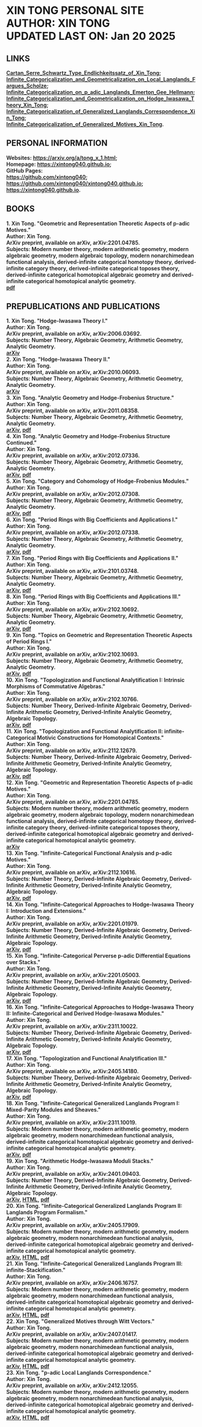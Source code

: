 <style>
.links {
    font-weight: 600;
}

.personalinformation {
    font-weight: 600;
}

.title {
    font-weight: 600;
}

.books {
    font-weight: 600;

}

.prepublications {
    font-weight: 600;
}


</style>

<div class="title">
<h1>
XIN TONG PERSONAL SITE <br/>  
AUTHOR: XIN TONG <br/>  
UPDATED LAST ON: Jan 20 2025 <br/>  
</h1>
</div>


## LINKS

<div class="links"> 
<a href="https://arxiv.org/abs/2011.08358">Cartan_Serre_Schwartz_Type_Endlichkeitssatz_of_Xin_Tong</a>; <br/>
<a href="https://arxiv.org/abs/2102.13459">Infinite_Categoricalization_and_Geometricalization_on_Local_Langlands_Fargues_Scholze</a>;   <br/>   
<a href="https://arxiv.org/abs/2210.01404">Infinite_Categoricalization_on_p_adic_Langlands_Emerton_Gee_Hellmann</a>;   <br/>   
<a href="https://arxiv.org/abs/2201.04785">Infinite_Categoricalization_and_Geometricalization_on_Hodge_Iwasawa_Theory_Xin_Tong</a>;   <br/>   
<a href="https://arxiv.org/abs/2311.10019">Infinite_Categoricalization_of_Generalized_Langlands_Correspondence_Xin_Tong</a>; <br/>
<a href="https://arxiv.org/abs/2407.01417">Infinite_Categoricalization_of_Generalized_Motives_Xin_Tong</a>. <br/>
</div>


## PERSONAL INFORMATION

<div class="personalinformation">
Websites: <a href="https://arxiv.org/a/tong_x_1.html">https://arxiv.org/a/tong_x_1.html</a>;   <br/>   
Homepage: <a href="https://xintong040.github.io">https://xintong040.github.io</a>;    <br/> 
GitHub Pages:      <br/> 
<a href="https://github.com/xintong040">https://github.com/xintong040</a>; <br/>      
<a href="https://github.com/xintong040/xintong040.github.io">https://github.com/xintong040/xintong040.github.io</a>; <br/>       
<a href="https://xintong040.github.io">https://xintong040.github.io</a>.<br/> 
</div>

      

## BOOKS

<div class="books">
1. Xin Tong. "Geometric and Representation Theoretic Aspects of p-adic Motives." <br>
 Author: Xin Tong.<br>
 ArXiv preprint, available on arXiv, arXiv:2201.04785.<br>
 Subjects: Modern number theory, modern arithmetic geometry, modern algebraic geometry, modern algebraic topology, modern nonarchimedean functional analysis, derived-infinite categorical homotopy theory, derived-infinite category theory, derived-infinite categorical toposes theory, derived-infinite categorical homotopical algebraic geometry and derived-infinite categorical homotopical analytic geometry.<br>
<a href="https://arxiv.org/abs/2201.04785">pdf</a>
</div>

## PREPUBLICATIONS AND PUBLICATIONS


<div class="prepublications">
1. Xin Tong. "Hodge-Iwasawa Theory I." <br>
Author: Xin Tong. <br>
ArXiv preprint, available on arXiv, arXiv:2006.03692. <br>
Subjects: Number Theory, Algebraic Geometry, Arithmetic Geometry, Analytic Geometry.  <br>
<a href="https://arxiv.org/abs/2006.03692">arXiv</a>
</div>
<div class="prepublications">
 2. Xin Tong. "Hodge-Iwasawa Theory II." <br>
 Author: Xin Tong.<br>
 ArXiv preprint, available on arXiv, arXiv:2010.06093.<br>
 Subjects: Number Theory, Algebraic Geometry, Arithmetic Geometry, Analytic Geometry. <br>
<a href="https://arxiv.org/abs/2010.06093">arXiv</a>
</div >
<div class="prepublications">
 3. Xin Tong. "Analytic Geometry and Hodge-Frobenius Structure." <br>
 Author: Xin Tong.<br>
 ArXiv preprint, available on arXiv, arXiv:2011.08358.<br>
 Subjects: Number Theory, Algebraic Geometry, Arithmetic Geometry, Analytic Geometry. <br>
<a href="https://arxiv.org/abs/2011.08358">arXiv</a>, <a href="https://xintong040.github.io/arxiv_articles/13.pdf">pdf</a> 
</div >
<div class="prepublications">
 4. Xin Tong. "Analytic Geometry and Hodge-Frobenius Structure Continued." <br>
 Author: Xin Tong. <br>
 ArXiv preprint, available on arXiv, arXiv:2012.07336. <br>
 Subjects: Number Theory, Algebraic Geometry, Arithmetic Geometry, Analytic Geometry.  <br>
<a href="https://arxiv.org/abs/2012.07336">arXiv</a>, <a href="https://xintong040.github.io/arxiv_articles/14.pdf">pdf</a>  
</div >
<div class="prepublications">
 5. Xin Tong. "Category and Cohomology of Hodge-Frobenius Modules." <br>
 Author: Xin Tong. <br>
 ArXiv preprint, available on arXiv, arXiv:2012.07308. <br>
 Subjects: Number Theory, Algebraic Geometry, Arithmetic Geometry, Analytic Geometry.  <br>
<a href="https://arxiv.org/abs/2012.07308">arXiv</a>, <a href="https://xintong040.github.io/arxiv_articles/2.pdf">pdf</a>  
</div >
<div class="prepublications">
 6. Xin Tong. "Period Rings with Big Coefficients and Applications I." <br>
 Author: Xin Tong. <br>
 ArXiv preprint, available on arXiv, arXiv:2012.07338. <br>
 Subjects: Number Theory, Algebraic Geometry, Arithmetic Geometry, Analytic Geometry. <br>
<a href="https://arxiv.org/abs/2012.07338">arXiv</a>,  <a href="https://xintong040.github.io/arxiv_articles/16.pdf">pdf</a>  
</div >
<div class="prepublications">
 7. Xin Tong. "Period Rings with Big Coefficients and Applications II." <br>
 Author: Xin Tong.<br>
 ArXiv preprint, available on arXiv, arXiv:2101.03748.<br>
 Subjects: Number Theory, Algebraic Geometry, Arithmetic Geometry, Analytic Geometry. <br>
<a href="https://arxiv.org/abs/2101.03748">arXiv</a>,  <a href="https://xintong040.github.io/arxiv_articles/17.pdf">pdf</a> 
</div >
<div class="prepublications">
 8. Xin Tong. "Period Rings with Big Coefficients and Applications III." <br>
 Author: Xin Tong.<br>
 ArXiv preprint, available on arXiv, arXiv:2102.10692.<br>
 Subjects: Number Theory, Algebraic Geometry, Arithmetic Geometry, Analytic Geometry. <br>
<a href="https://arxiv.org/abs/2102.10692">arXiv</a>,  <a href="https://xintong040.github.io/arxiv_articles/18.pdf">pdf</a> 
</div >
<div class="prepublications">
 9. Xin Tong. "Topics on Geometric and Representation Theoretic Aspects of Period Rings I." <br>
 Author: Xin Tong.<br>
 ArXiv preprint, available on arXiv, arXiv:2102.10693.<br>
 Subjects: Number Theory, Algebraic Geometry, Arithmetic Geometry, Analytic Geometry. <br>
<a href="https://arxiv.org/abs/2102.10693">arXiv</a>,  <a href="https://xintong040.github.io/arxiv_articles/19.pdf">pdf</a> 
</div >
<div class="prepublications">
 10. Xin Tong. "Topologization and Functional Analytification I: Intrinsic Morphisms of Commutative Algebras." <br>
 Author: Xin Tong.<br>
 ArXiv preprint, available on arXiv, arXiv:2102.10766.<br>
 Subjects: Number Theory, Derived-Infinite Algebraic Geometry, Derived-Infinite Arithmetic Geometry, Derived-Infinite Analytic Geometry, Algebraic Topology. <br>
<a href="https://arxiv.org/abs/2102.10766">arXiv</a>,  <a href="https://xintong040.github.io/arxiv_articles/9.pdf">pdf</a> 
</div >
<div class="prepublications">
 11. Xin Tong. "Topologization and Functional Analytification II: infinite-Categorical Motivic  Constructions for Homotopical Contexts." <br>
 Author: Xin Tong.<br>
 ArXiv preprint, available on arXiv, arXiv:2112.12679.<br>
 Subjects: Number Theory, Derived-Infinite Algebraic Geometry, Derived-Infinite Arithmetic Geometry, Derived-Infinite Analytic Geometry, Algebraic Topology. <br>
<a href="https://arxiv.org/abs/2112.12679">arXiv</a>,  <a href="https://xintong040.github.io/arxiv_articles/12.pdf">pdf</a> 
</div >
<div class="prepublications">
 12. Xin Tong. "Geometric and Representation Theoretic Aspects of p-adic Motives." <br>
 Author: Xin Tong.<br>
 ArXiv preprint, available on arXiv, arXiv:2201.04785.<br>
 Subjects: Modern number theory, modern arithmetic geometry, modern algebraic geometry, modern algebraic topology, modern nonarchimedean functional analysis, derived-infinite categorical homotopy theory, derived-infinite category theory, derived-infinite categorical toposes theory, derived-infinite categorical homotopical algebraic geometry and derived-infinite categorical homotopical analytic geometry.<br>
<a href="https://arxiv.org/abs/2201.04785">arXiv</a> 
</div >
<div class="prepublications">
 13. Xin Tong. "Infinite-Categorical Functional Analysis and p-adic Motives."<br>
 Author: Xin Tong.<br>
 ArXiv preprint, available on arXiv, arXiv:2112.10616.<br>
 Subjects: Number Theory, Derived-Infinite Algebraic Geometry, Derived-Infinite Arithmetic Geometry, Derived-Infinite Analytic Geometry, Algebraic Topology.<br>
<a href="https://arxiv.org/abs/2112.10616">arXiv</a>,  <a href="https://xintong040.github.io/arxiv_articles/6.pdf">pdf</a> 
</div >
<div class="prepublications">
 14. Xin Tong. "Infinite-Categorical Approaches to Hodge-Iwasawa Theory I: Introduction and Extensions." <br>
 Author: Xin Tong.<br>
 ArXiv preprint, available on arXiv, arXiv:2201.01979.<br>
 Subjects: Number Theory, Derived-Infinite Algebraic Geometry, Derived-Infinite Arithmetic Geometry, Derived-Infinite Analytic Geometry, Algebraic Topology. <br>
<a href="https://arxiv.org/abs/2201.01979">arXiv</a>,  <a href="https://xintong040.github.io/arxiv_articles/5.pdf">pdf</a> 
</div >
<div class="prepublications">
 15. Xin Tong. "Infinite-Categorical Perverse p-adic Differential Equations over Stacks." <br>
 Author: Xin Tong.<br>
 ArXiv preprint, available on arXiv, arXiv:2201.05003.<br>
 Subjects: Number Theory, Derived-Infinite Algebraic Geometry, Derived-Infinite Arithmetic Geometry, Derived-Infinite Analytic Geometry, Algebraic Topology. <br>
<a href="https://arxiv.org/abs/2201.05003">arXiv</a>,  <a href="https://xintong040.github.io/arxiv_articles/15.pdf">pdf</a> 
</div >
<div class="prepublications">
 16. Xin Tong. "Infinite-Categorical Approaches to Hodge-Iwasawa Theory II: Infinite-Categorical and Derived Hodge-Iwasawa Modules."<br>
 Author: Xin Tong.<br>
 ArXiv preprint, available on arXiv, arXiv:2311.10022.<br>
 Subjects: Number Theory, Derived-Infinite Algebraic Geometry, Derived-Infinite Arithmetic Geometry, Derived-Infinite Analytic Geometry, Algebraic Topology.<br> 
 <a href="https://arxiv.org/abs/2311.10022">arXiv</a>,  <a href="https://xintong040.github.io/arxiv_articles/4.pdf">pdf</a> 
</div >
<div class="prepublications">
 17. Xin Tong. "Topologization and Functional Analytification III."<br>
 Author: Xin Tong.<br>
 ArXiv preprint, available on arXiv, arXiv:2405.14180.<br>
 Subjects: Number Theory, Derived-Infinite Algebraic Geometry, Derived-Infinite Arithmetic Geometry, Derived-Infinite Analytic Geometry, Algebraic Topology. <br>
<a href="https://arxiv.org/abs/2405.14180">arXiv</a>,  <a href="https://xintong040.github.io/arxiv_articles/20.pdf">pdf</a> 
</div >
<div class="prepublications">
 18. Xin Tong. "Infinite-Categorical Generalized Langlands Program I: Mixed-Parity Modules and Sheaves."<br>
 Author: Xin Tong.<br>
 ArXiv preprint, available on arXiv, arXiv:2311.10019.<br>
 Subjects: Modern number theory, modern arithmetic geometry, modern algebraic geometry, modern nonarchimedean functional analysis, derived-infinite categorical homotopical algebraic geometry and derived-infinite categorical homotopical analytic geometry.<br>
<a href="https://arxiv.org/abs/2311.10019">arXiv</a>,  <a href="https://xintong040.github.io/arxiv_articles/10.pdf">pdf</a> 
</div >
<div class="prepublications">
 19. Xin Tong. "Arithmetic Hodge-Iwasawa Moduli Stacks."<br>
 Author: Xin Tong.<br>
 ArXiv preprint, available on arXiv, arXiv:2401.09403.<br>
 Subjects: Number Theory, Derived-Infinite Algebraic Geometry, Derived-Infinite Arithmetic Geometry, Derived-Infinite Analytic Geometry, Algebraic Topology. <br>
<a href="https://arxiv.org/abs/2401.09403">arXiv</a>, <a href="https://arxiv.org/html/2401.09403v1">HTML</a>, <a href="https://xintong040.github.io/arxiv_articles/1.pdf">pdf</a> 
</div >
<div class="prepublications">
 20. Xin Tong. "Infinite-Categorical Generalized Langlands Program II: Langlands Program Formalism."<br>
 Author: Xin Tong.<br>
 ArXiv preprint, available on arXiv, arXiv:2405.17909.<br>
 Subjects: Modern number theory, modern arithmetic geometry, modern algebraic geometry, modern nonarchimedean functional analysis, derived-infinite categorical homotopical algebraic geometry and derived-infinite categorical homotopical analytic geometry.<br>
<a href="https://arxiv.org/abs/2405.17909">arXiv</a>, <a href="https://arxiv.org/html/2405.17909v3">HTML</a>, <a href="https://xintong040.github.io/arxiv_articles/7.pdf">pdf</a>  
</div >
<div class="prepublications">
 21. Xin Tong. "Infinite-Categorical Generalized Langlands Program III: infinite-Stackification."<br>
 Author: Xin Tong.<br>
 ArXiv preprint, available on arXiv, arXiv:2406.16757.<br>
 Subjects: Modern number theory, modern arithmetic geometry, modern algebraic geometry, modern nonarchimedean functional analysis, derived-infinite categorical homotopical algebraic geometry and derived-infinite categorical homotopical analytic geometry.<br>
 <a href="https://arxiv.org/abs/2406.16757">arXiv</a>, <a href="https://arxiv.org/html/2406.16757v1">HTML</a>, <a href="https://xintong040.github.io/arxiv_articles/8.pdf">pdf</a> 
</div >
<div class="prepublications">
 22. Xin Tong. "Generalized Motives through Witt Vectors."<br>
 Author: Xin Tong.<br>
 ArXiv preprint, available on arXiv, arXiv:2407.01417.<br>
 Subjects: Modern number theory, modern arithmetic geometry, modern algebraic geometry, modern nonarchimedean functional analysis, derived-infinite categorical homotopical algebraic geometry and derived-infinite categorical homotopical analytic geometry.<br>
 <a href="https://arxiv.org/abs/2407.01417">arXiv</a>, <a href="https://arxiv.org/html/2407.01417v1">HTML</a>, <a href="https://xintong040.github.io/arxiv_articles/3.pdf">pdf</a> 
</div >
<div class="prepublications">
 23. Xin Tong. "p-adic Local Langlands Correspondence."<br>
 Author: Xin Tong.<br>
 ArXiv preprint, available on arXiv, arXiv:2412.12055.<br>
 Subjects: Modern number theory, modern arithmetic geometry, modern algebraic geometry, modern nonarchimedean functional analysis, derived-infinite categorical homotopical algebraic geometry and derived-infinite categorical homotopical analytic geometry.<br>
 <a href="https://arxiv.org/abs/2412.12055">arXiv</a>, <a href="https://arxiv.org/html/2412.12055v4">HTML</a>, <a href="https://xintong040.github.io/arxiv_articles/21.pdf">pdf</a> 
</div >